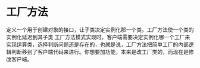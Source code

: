 # 工厂方法
定义一个用于创建对象的接口，让子类决定实例化那一个类。工厂方法使一个类的实例化延迟到其子类
工厂方法模式实现时，客户端需要决定实例化哪一个工厂来实现运算类，选择判断问题还是存在的，也就是说，工厂方法把简单工厂的内部逻辑判断移到了客户端代码来进行。你想要加功能，本来是改工厂类的，而现在是修改客户端。